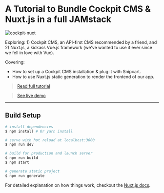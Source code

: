 
# A Tutorial to Bundle Cockpit CMS & Nuxt.js in a full JAMstack
 
![cockpit-nuxt](https://snipcart.com/media/204104/nuxt-cockpit.png)

Exploring: 1) Cockpit CMS, an API-first CMS recommended by a friend, and 2) Nuxt.js, a kickass Vue.js framework (we've wanted to use it ever since we fell in love with Vue).

Covering:

- How to set up a Cockpit CMS installation & plug it with Snipcart.
- How to use Nuxt.js static generation to render the frontend of our app.

>[Read full tutorial](https://snipcart.com/blog/cockpit-cms-tutorial-nuxtjs)

>[See live demo](https://snipcart-nuxtjs-getcockpit.netlify.com/)

***

## Build Setup

``` bash
# install dependencies
$ npm install # Or yarn install

# serve with hot reload at localhost:3000
$ npm run dev

# build for production and launch server
$ npm run build
$ npm start

# generate static project
$ npm run generate
```

For detailed explanation on how things work, checkout the [Nuxt.js docs](https://github.com/nuxt/nuxt.js).
